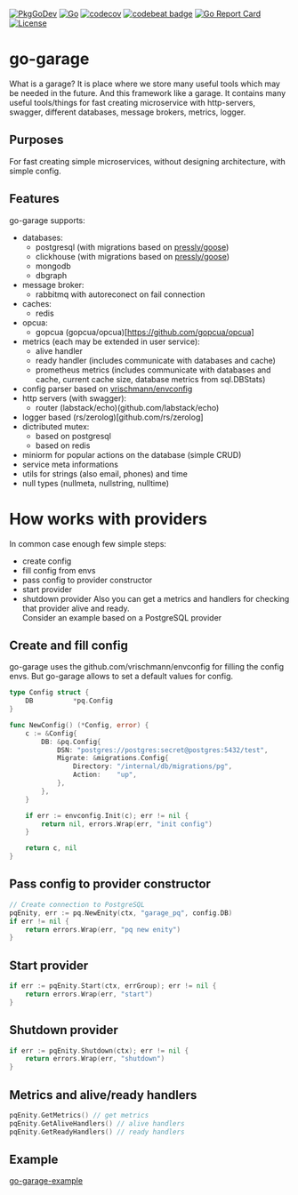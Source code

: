 [![PkgGoDev](https://pkg.go.dev/badge/github.com/soldatov-s/go-garage?status.svg)](https://pkg.go.dev/github.com/soldatov-s/go-garage)
[![Go](https://github.com/soldatov-s/go-garage/actions/workflows/go.yml/badge.svg)](https://github.com/soldatov-s/go-garage/actions/workflows/go.yml)
[![codecov](https://codecov.io/gh/soldatov-s/go-garage/branch/main/graph/badge.svg?token=cPIqyFkCtO)](https://codecov.io/gh/soldatov-s/go-garage)
[![codebeat badge](https://codebeat.co/badges/d737dbca-7067-4d62-84a3-8f0df0b8958a)](https://codebeat.co/projects/github-com-soldatov-s-go-garage-main)
[![Go Report Card](https://goreportcard.com/badge/github.com/soldatov-s/go-garage)](https://goreportcard.com/report/github.com/soldatov-s/go-garage)
[![License](https://img.shields.io/badge/License-MIT-blue.svg)](https://opensource.org/licenses/MIT)

# go-garage
What is a garage? It is place where we store many useful tools which may be needed in the future.
And this framework like a garage. It contains many useful tools/things for fast creating microservice 
with http-servers, swagger, different databases, message brokers, metrics, logger.

## Purposes
For fast creating simple microservices, without designing architecture, with simple config.

## Features
go-garage supports:  
* databases:
  * postgresql (with migrations based on [pressly/goose](https://github.com/pressly/goose))
  * clickhouse (with migrations based on [pressly/goose](https://github.com/pressly/goose))
  * mongodb
  * dbgraph
* message broker:
  * rabbitmq with autoreconect on fail connection
* caches:
  * redis
* opcua:
  * gopcua (gopcua/opcua)[https://github.com/gopcua/opcua]
* metrics (each may be extended in user service):
  * alive handler
  * ready handler (includes communicate with databases and cache)
  * prometheus metrics (includes communicate with databases and cache, current cache size, database metrics from sql.DBStats)
* config parser based on [vrischmann/envconfig](github.com/vrischmann/envconfig)
* http servers (with swagger):
  * router (labstack/echo)(github.com/labstack/echo)
* logger based (rs/zerolog)[github.com/rs/zerolog] 
* dictributed mutex:
  * based on postgresql
  * based on redis
* miniorm for popular actions on the database (simple CRUD)
* service meta informations
* utils for strings (also email, phones) and time
* null types (nullmeta, nullstring, nulltime)

# How works with providers
In common case enough few simple steps:
* create config
* fill config from envs
* pass config to provider constructor
* start provider
* shutdown provider
Also you can get a metrics and handlers for checking that provider alive and ready.  
Consider an example based on a PostgreSQL provider
## Create and fill config
go-garage uses the github.com/vrischmann/envconfig for filling the config envs.
But go-garage allows to set a default values for config.
```go
type Config struct {
	DB          *pq.Config
}

func NewConfig() (*Config, error) {
	c := &Config{
		DB: &pq.Config{
			DSN: "postgres://postgres:secret@postgres:5432/test",
			Migrate: &migrations.Config{
				Directory: "/internal/db/migrations/pg",
				Action:    "up",
			},
		},
	}

	if err := envconfig.Init(c); err != nil {
		return nil, errors.Wrap(err, "init config")
	}

	return c, nil
}

```
## Pass config to provider constructor

```go
// Create connection to PostgreSQL
pqEnity, err := pq.NewEnity(ctx, "garage_pq", config.DB)
if err != nil {
	return errors.Wrap(err, "pq new enity")
}
```
## Start provider
```go
if err := pqEnity.Start(ctx, errGroup); err != nil {
	return errors.Wrap(err, "start")
}
```
## Shutdown provider
```go
if err := pqEnity.Shutdown(ctx); err != nil {
	return errors.Wrap(err, "shutdown")
}
```
## Metrics and alive/ready handlers
```go
pqEnity.GetMetrics() // get metrics
pqEnity.GetAliveHandlers() // alive handlers
pqEnity.GetReadyHandlers() // ready handlers
```

## Example
[go-garage-example](https://github.com/soldatov-s/go-garage-example)